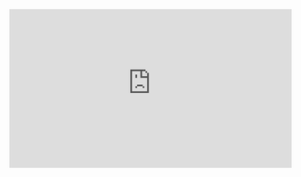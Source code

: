 <div style="position: relative; padding-top: 56.25%;">
  <iframe
    src="https://customer-cfrsu3rppjwpwca8.cloudflarestream.com/087ffaf9aa1f68a890a1730527f949eb/iframe?poster=https%3A%2F%2Fcustomer-cfrsu3rppjwpwca8.cloudflarestream.com%2F087ffaf9aa1f68a890a1730527f949eb%2Fthumbnails%2Fthumbnail.jpg%3Ftime%3D40s%26height%3D600&title=The+Place+Where+Gods+Are+Born+%28music+video%29+"
    loading="lazy"
    style="border: none; position: absolute; top: 0; left: 0; height: 100%; width: 100%;"
    allow="accelerometer; gyroscope; autoplay; encrypted-media; picture-in-picture;"
    allowfullscreen="true"
  ></iframe>
</div>